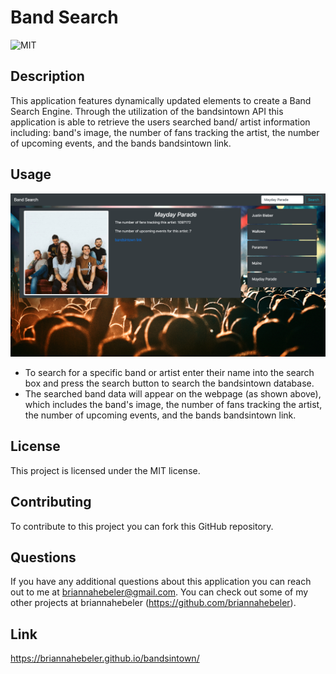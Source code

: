 # Band Search
![MIT](https://img.shields.io/badge/license-MIT-blueviolet)

## Description
This application features dynamically updated elements to create a Band Search Engine. Through the utilization of the bandsintown API this application is able to retrieve the users searched band/ artist information including: band's image, the number of fans tracking the artist, the number of upcoming events, and the bands bandsintown link.

## Usage
![MIT](./assets/images/bandSearch.png)

* To search for a specific band or artist enter their name into the search box and press the search button to search the bandsintown database.
* The searched band data will appear on the webpage (as shown above), which includes the band's image, the number of fans tracking the artist, the number of upcoming events, and the bands bandsintown link.

## License
This project is licensed under the MIT license.

## Contributing
To contribute to this project you can fork this GitHub repository.

## Questions
If you have any additional questions about this application you can reach out to me at briannahebeler@gmail.com.
You can check out some of my other projects at briannahebeler (https://github.com/briannahebeler).

## Link
https://briannahebeler.github.io/bandsintown/